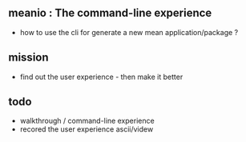 meanio : The command-line experience
----
- how to use the cli for generate a new mean application/package  ?





mission
----
-  find out the user experience - then make it better




todo
----
-  walkthrough / command-line experience 
-  recored the user experience ascii/videw
